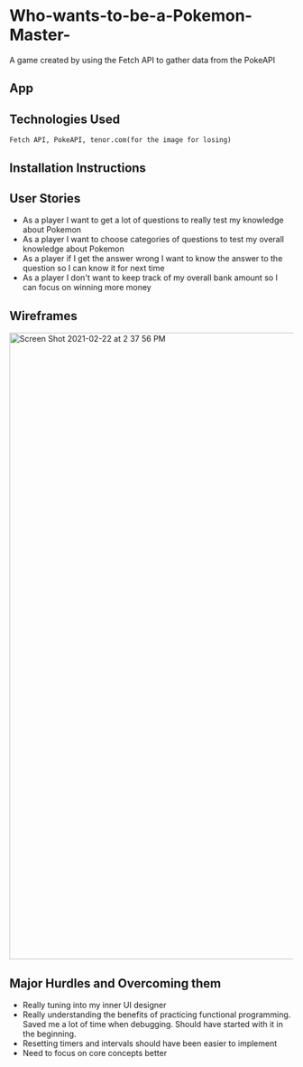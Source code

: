 # Who-wants-to-be-a-Pokemon-Master-

A game created by using the Fetch API to gather data from the PokeAPI

## App

## Technologies Used

    Fetch API, PokeAPI, tenor.com(for the image for losing)

## Installation Instructions

## User Stories

- As a player I want to get a lot of questions to really test my knowledge about Pokemon
- As a player I want to choose categories of questions to test my overall knowledge about Pokemon
- As a player if I get the answer wrong I want to know the answer to the question so I can know it for next time
- As a player I don't want to keep track of my overall bank amount so I can focus on winning more money

## Wireframes

<img width="1109" alt="Screen Shot 2021-02-22 at 2 37 56 PM" src="https://media.git.generalassemb.ly/user/34175/files/9d62d980-751b-11eb-8bb9-19a6c4ea725c">

## Major Hurdles and Overcoming them

- Really tuning into my inner UI designer
- Really understanding the benefits of practicing functional programming. Saved me a lot of time when debugging. Should have started with it in the beginning.
- Resetting timers and intervals should have been easier to implement
- Need to focus on core concepts better
